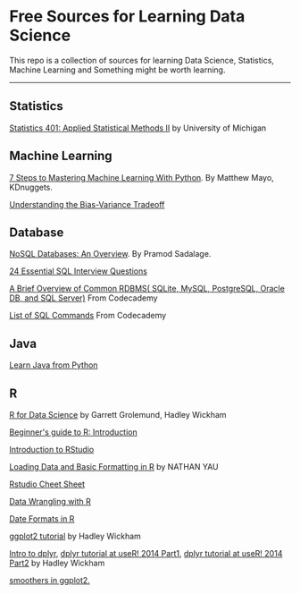 Free Sources for Learning Data Science
===================
This repo is a collection of sources for learning Data Science, Statistics, Machine Learning and Something might be worth learning.

----------

Statistics
-----------
[Statistics 401: Applied Statistical Methods II](http://dept.stat.lsa.umich.edu/~kshedden/Courses/Stat401/) by University of Michigan


Machine Learning 
-------------
[7 Steps to Mastering Machine Learning With Python](http://www.kdnuggets.com/2015/11/seven-steps-machine-learning-python.html).  By Matthew Mayo, KDnuggets.

[Understanding the Bias-Variance Tradeoff](http://scott.fortmann-roe.com/docs/BiasVariance.html)

Database 
-------------
[NoSQL Databases: An Overview](https://www.thoughtworks.com/insights/blog/nosql-databases-overview). By Pramod Sadalage.

[24 Essential SQL Interview Questions](https://www.toptal.com/sql/interview-questions)

[A Brief Overview of Common RDBMS( SQLite, MySQL, PostgreSQL, Oracle DB, and SQL Server)](https://www.codecademy.com/articles/sql-rdbms?r=master) From Codecademy 

[List of SQL Commands](https://www.codecademy.com/articles/sql-commands?r=master) From Codecademy

Java
--------------
[Learn Java from Python](http://interactivepython.org/courselib/static/java4python/index.html)



R
-------------
[R for Data Science](http://r4ds.had.co.nz/) by Garrett Grolemund, Hadley Wickham

[Beginner's guide to R: Introduction](http://www.computerworld.com/article/2497143/business-intelligence/business-intelligence-beginner-s-guide-to-r-introduction.html)

[Introduction to RStudio](http://dss.princeton.edu/training/RStudio101.pdf)

[Loading Data and Basic Formatting in R](http://flowingdata.com/2015/02/18/loading-data-and-basic-formatting-in-r/) by NATHAN YAU

[Rstudio Cheet Sheet](https://www.rstudio.com/resources/cheatsheets/)

[Data Wrangling with R](https://s3.amazonaws.com/udacity-hosted-downloads/ud651/DataWranglingWithR.pdf)

[Date Formats in R](https://www.r-bloggers.com/date-formats-in-r/)

[ggplot2 tutorial](http://bbs.ceb-institute.org/wp-content/uploads/2011/09/handout_ggplot2.pdf) by Hadley Wickham

[Intro to dplyr](https://www.r-bloggers.com/hadley-wickham-on-why-he-created-all-those-r-packages/), [dplyr tutorial at useR! 2014 Part1](https://www.r-bloggers.com/hadley-wickhams-dplyr-tutorial-at-user-2014-part-1/), [dplyr tutorial at useR! 2014 Part2](https://www.r-bloggers.com/hadley-wickhams-dplyr-tutorial-at-user-2014-part-2/) by Hadley Wickham

[smoothers in ggplot2.](http://stats.idre.ucla.edu/r/faq/how-can-i-explore-different-smooths-in-ggplot2/)






